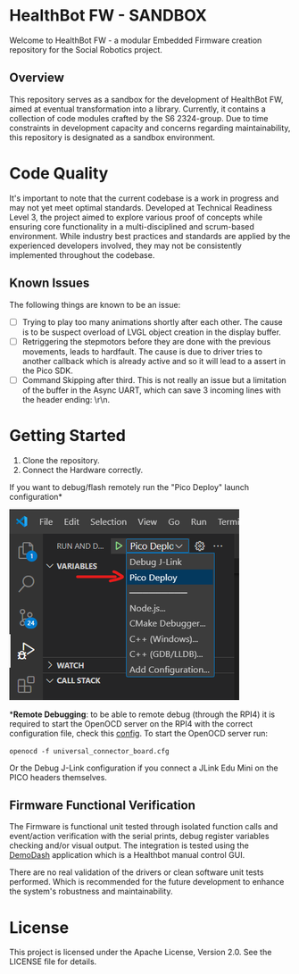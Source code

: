 # HealthBot FW - SANDBOX
Welcome to HealthBot FW - a modular Embedded Firmware creation repository for the Social Robotics project.

## Overview
This repository serves as a sandbox for the development of HealthBot FW, aimed at eventual transformation into a library. Currently, it contains a collection of code modules crafted by the S6 2324-group. Due to time constraints in development capacity and concerns regarding maintainability, this repository is designated as a sandbox environment.

# Code Quality
It's important to note that the current codebase is a work in progress and may not yet meet optimal standards. Developed at Technical Readiness Level 3, the project aimed to explore various proof of concepts while ensuring core functionality in a multi-disciplined and scrum-based environment. While industry best practices and standards are applied by the experienced developers involved, they may not be consistently implemented throughout the codebase.

## Known Issues 
The following things are known to be an issue: 
- [ ] Trying to play too many animations shortly after each other. The cause is to be suspect overload of LVGL object creation in the display buffer. 
- [ ] Retriggering the stepmotors before they are done with the previous movements, leads to hardfault. The cause is due to driver tries to another callback which is already active and so it will lead to a assert in the Pico SDK.
- [ ] Command Skipping after third. This is not really an issue but a limitation of the buffer in the Async UART, which can save 3 incoming lines with the header ending: \r\n. 

# Getting Started
1. Clone the repository. 
2. Connect the Hardware correctly. 

If you want to debug/flash remotely run the "Pico Deploy" launch configuration*

![VS-code DB example](docs/guide-vscode_start_remote_DB.png)

***Remote Debugging**: to be able to remote debug (through the RPI4) it is required to start the OpenOCD server on the RPI4 with the correct configuration file, check this [config](docs/universal_connector_board.cfg). To start the OpenOCD server run:

``
openocd -f universal_connector_board.cfg
``

Or the Debug J-Link configuration if you connect a JLink Edu Mini on the PICO headers themselves. 

## Firmware Functional Verification
The Firmware is functional unit tested through isolated function calls and event/action verification with the serial prints, debug register variables checking and/or visual output. The integration is tested using the [DemoDash](https://github.com/HCL-Hbot/Healthbot-DemoDash) application which is a Healthbot manual control GUI.

There are no real validation of the drivers or clean software unit tests performed. Which is recommended for the future development to enhance the system's robustness and maintainability. 

# License
This project is licensed under the Apache License, Version 2.0. See the LICENSE file for details.
